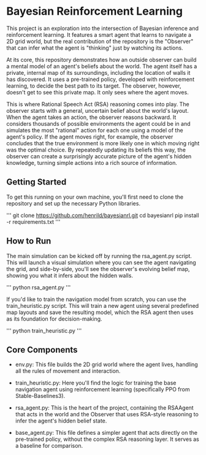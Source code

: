 # Bayesian Reinforcement Learning

This project is an exploration into the intersection of Bayesian inference and reinforcement learning. It features a smart agent that learns to navigate a 2D grid world, but the real contribution of the repository is the "Observer" that can infer what the agent is "thinking" just by watching its actions.

At its core, this repository demonstrates how an outside observer can build a mental model of an agent's beliefs about the world. The agent itself has a private, internal map of its surroundings, including the location of walls it has discovered. It uses a pre-trained policy, developed with reinforcement learning, to decide the best path to its target. The observer, however, doesn't get to see this private map. It only sees where the agent moves.

This is where Rational Speech Act (RSA) reasoning comes into play. The observer starts with a general, uncertain belief about the world's layout. When the agent takes an action, the observer reasons backward. It considers thousands of possible environments the agent could be in and simulates the most "rational" action for each one using a model of the agent's policy. If the agent moves right, for example, the observer concludes that the true environment is more likely one in which moving right was the optimal choice. By repeatedly updating its beliefs this way, the observer can create a surprisingly accurate picture of the agent's hidden knowledge, turning simple actions into a rich source of information.

## Getting Started

To get this running on your own machine, you'll first need to clone the repository and set up the necessary Python libraries.

'''
git clone https://github.com/henrild/bayesianrl.git
cd bayesianrl
pip install -r requirements.txt
'''
## How to Run

The main simulation can be kicked off by running the rsa_agent.py script. This will launch a visual simulation where you can see the agent navigating the grid, and side-by-side, you'll see the observer's evolving belief map, showing you what it infers about the hidden walls.

'''
python rsa_agent.py
'''

If you'd like to train the navigation model from scratch, you can use the train_heuristic.py script. This will train a new agent using several predefined map layouts and save the resulting model, which the RSA agent then uses as its foundation for decision-making.

'''
python train_heuristic.py
'''

## Core Components

  - env.py: This file builds the 2D grid world where the agent lives, handling all the rules of movement and interaction.

  - train_heuristic.py: Here you'll find the logic for training the base navigation agent using reinforcement learning (specifically PPO from Stable-Baselines3).

  - rsa_agent.py: This is the heart of the project, containing the RSAAgent that acts in the world and the Observer that uses RSA-style reasoning to infer the agent's hidden belief state.

  - base_agent.py: This file defines a simpler agent that acts directly on the pre-trained policy, without the complex RSA reasoning layer. It serves as a baseline for comparison.
